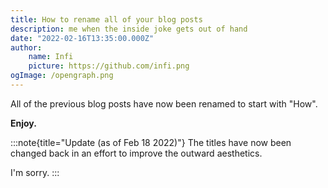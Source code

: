 ```yaml
---
title: How to rename all of your blog posts
description: me when the inside joke gets out of hand
date: "2022-02-16T13:35:00.000Z"
author:
    name: Infi
    picture: https://github.com/infi.png
ogImage: /opengraph.png
---
```


All of the previous blog posts have now been renamed to start with "How".

**Enjoy.**

:::note{title="Update (as of Feb 18 2022)"}
The titles have now been changed back in an effort to improve the outward aesthetics.  
  
I'm sorry.
:::